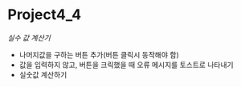 # Project4_4
*실수 값 계산기*
- 나머지값을 구하는 버튼 추가(버튼 클릭시 동작해야 함)
- 값을 입력하지 않고, 버튼을 크릭했을 때 오류 메시지를 토스트로 나타내기
- 실숫값 계산하기
